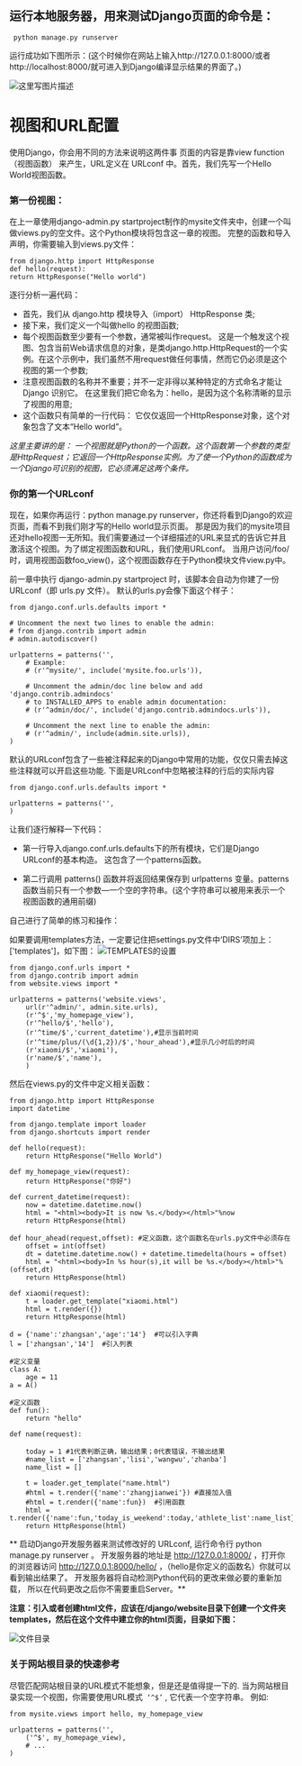 ## 运行本地服务器，用来测试Django页面的命令是：
 ``` python manage.py runserver```
 
  运行成功如下图所示：(这个时候你在网站上输入http://127.0.0.1:8000/或者http://localhost:8000/就可进入到Django编译显示结果的界面了。)
  
 ![这里写图片描述](http://img.blog.csdn.net/20161031161139440)
# 视图和URL配置
 使用Django，你会用不同的方法来说明这两件事 页面的内容是靠view function（视图函数） 来产生，URL定义在 URLconf 中。首先，我们先写一个Hello World视图函数。
### 第一份视图：
 在上一章使用django-admin.py startproject制作的mysite文件夹中，创建一个叫做views.py的空文件。这个Python模块将包含这一章的视图。
 完整的函数和导入声明，你需要输入到views.py文件：
 ```
 from django.http import HttpResponse
 def hello(request):
 return HttpResponse("Hello world")
 ```
 逐行分析一遍代码：
 
- 首先，我们从 django.http 模块导入（import） HttpResponse 类;
- 接下来，我们定义一个叫做hello 的视图函数;
- 每个视图函数至少要有一个参数，通常被叫作request。 这是一个触发这个视图、包含当前Web请求信息的对象，是类django.http.HttpRequest的一个实例。在这个示例中，我们虽然不用request做任何事情，然而它仍必须是这个视图的第一个参数;
- 注意视图函数的名称并不重要；并不一定非得以某种特定的方式命名才能让 Django 识别它。 在这里我们把它命名为：hello，是因为这个名称清晰的显示了视图的用意;
- 这个函数只有简单的一行代码： 它仅仅返回一个HttpResponse对象，这个对象包含了文本“Hello world”。
 
*这里主要讲的是： 一个视图就是Python的一个函数。这个函数第一个参数的类型是HttpRequest；它返回一个HttpResponse实例。为了使一个Python的函数成为一个Django可识别的视图，它必须满足这两个条件。*

### 你的第一个URLconf
 现在，如果你再运行：python manage.py runserver，你还将看到Django的欢迎页面，而看不到我们刚才写的Hello world显示页面。 那是因为我们的mysite项目还对hello视图一无所知。我们需要通过一个详细描述的URL来显式的告诉它并且激活这个视图。为了绑定视图函数和URL，我们使用URLconf。
当用户访问/foo/时，调用视图函数foo_view()，这个视图函数存在于Python模块文件view.py中。

前一章中执行 django-admin.py startproject 时，该脚本会自动为你建了一份 URLconf（即 urls.py 文件）。 默认的urls.py会像下面这个样子：

```
from django.conf.urls.defaults import *

# Uncomment the next two lines to enable the admin:
# from django.contrib import admin
# admin.autodiscover()

urlpatterns = patterns('',
    # Example:
    # (r'^mysite/', include('mysite.foo.urls')),

    # Uncomment the admin/doc line below and add 'django.contrib.admindocs'
    # to INSTALLED_APPS to enable admin documentation:
    # (r'^admin/doc/', include('django.contrib.admindocs.urls')),

    # Uncomment the next line to enable the admin:
    # (r'^admin/', include(admin.site.urls)),
)
```
默认的URLconf包含了一些被注释起来的Django中常用的功能，仅仅只需去掉这些注释就可以开启这些功能. 下面是URLconf中忽略被注释的行后的实际内容
```
from django.conf.urls.defaults import *

urlpatterns = patterns('',
)
```
让我们逐行解释一下代码：

- 第一行导入django.conf.urls.defaults下的所有模块，它们是Django URLconf的基本构造。 这包含了一个patterns函数。

- 第二行调用 patterns() 函数并将返回结果保存到 urlpatterns 变量。patterns函数当前只有一个参数—一个空的字符串。(这个字符串可以被用来表示一个视图函数的通用前缀)

自己进行了简单的练习和操作：

 如果要调用templates方法，一定要记住把settings.py文件中‘DIRS’项加上：['templates']，如下图：
 ![TEMPLATES的设置](http://img.blog.csdn.net/20161031170303776)

```
from django.conf.urls import *
from django.contrib import admin
from website.views import *

urlpatterns = patterns('website.views',
    url(r'^admin/', admin.site.urls),
    (r'^$','my_homepage_view'),
    (r'^hello/$','hello'),
    (r'^time/$','current_datetime'),#显示当前时间
    (r'^time/plus/(\d{1,2})/$','hour_ahead'),#显示几小时后的时间
    (r'xiaomi/$','xiaomi'),
    (r'name/$','name'),
    )
```
 然后在views.py的文件中定义相关函数：
```
from django.http import HttpResponse
import datetime

from django.template import loader
from django.shortcuts import render

def hello(request):
    return HttpResponse("Hello World")

def my_homepage_view(request):
    return HttpResponse("你好")

def current_datetime(request):
    now = datetime.datetime.now()
    html = "<html><body>It is now %s.</body></html>"%now
    return HttpResponse(html)

def hour_ahead(request,offset): #定义函数，这个函数名在urls.py文件中必须存在
    offset = int(offset)
    dt = datetime.datetime.now() + datetime.timedelta(hours = offset)
    html = "<html><body>In %s hour(s),it will be %s.</body></html>"%(offset,dt)
    return HttpResponse(html)

def xiaomi(request):
    t = loader.get_template("xiaomi.html")
    html = t.render({})
    return HttpResponse(html)

d = {'name':'zhangsan','age':'14'}  #可以引入字典
l = ['zhangsan','14']  #引入列表

#定义变量
class A:
    age = 11
a = A()

#定义函数
def fun():
    return "hello"

def name(request):

    today = 1 #1代表判断正确，输出结果；0代表错误，不输出结果
    #name_list = ['zhangsan','lisi','wangwu','zhanba']
    name_list = []

    t = loader.get_template("name.html")
    #html = t.render({'name':'zhangjianwei'}) #直接加入值
    #html = t.render({'name':fun})  #引用函数
    html = t.render({'name':fun,'today_is_weekend':today,'athlete_list':name_list})
    return HttpResponse(html)
```
** 启动Django开发服务器来测试修改好的 URLconf, 运行命令行 python manage.py runserver 。 开发服务器的地址是 http://127.0.0.1:8000/ ，打开你的浏览器访问 http://127.0.0.1:8000/hello/ ，（hello是你定义的函数名）你就可以看到输出结果了。 开发服务器将自动检测Python代码的更改来做必要的重新加载， 所以在代码更改之后你不需要重启Server。**

 **注意：引入或者创建html文件，应该在/django/website目录下创建一个文件夹templates，然后在这个文件中建立你的html页面，目录如下图：**

 ![文件目录](http://img.blog.csdn.net/20161031163940064)

### 关于网站根目录的快速参考
 尽管匹配网站根目录的URL模式不能想象，但是还是值得提一下的. 当为网站根目录实现一个视图，你需要使用URL模式`` ‘^$’`` , 它代表一个空字符串。 例如:
```
from mysite.views import hello, my_homepage_view

urlpatterns = patterns('',
    ('^$', my_homepage_view),
    # ...
)
```



